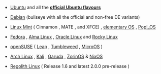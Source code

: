 
* [Ubuntu](https://ubuntu.com/desktop)
        and all the **[official Ubuntu flavours](https://ubuntu.com/download/flavours)**
* [Debian](https://www.debian.org/)
    (bullseye with all the official and non-free DE variants)

* [Linux Mint](https://linuxmint.com/) (
    Cinnamon
    , MATE
    , and XFCE)
    , [elementary OS](https://elementary.io/)
    , [Pop!_OS](https://pop.system76.com/)


* [Fedora](https://getfedora.org/)
    , [Alma Linux](https://almalinux.org/)
    , [Oracle Linux](https://www.oracle.com/linux/)
    and [Rocky Linux](https://rockylinux.org/)
* [openSUSE](https://get.opensuse.org/ )
    (
    [Leap](https://get.opensuse.org/leap/)
    , [Tumbleweed](https://get.opensuse.org/tumbleweed/)
    , [MicroOS](https://microos.opensuse.org/)
    )
* [Arch Linux](https://www.archlinux.org/)
    , [Kali](https://www.kali.org/)
    , [Garuda](https://garudalinux.org/)
    , [ZorinOS](https://zorin.com/os/)
    & [NixOS](https://nixos.org/)

* [Regolith Linux](https://regolith-linux.org/)
    (
        Release 1.6
        and latest 2.0.0 pre-release
        )
